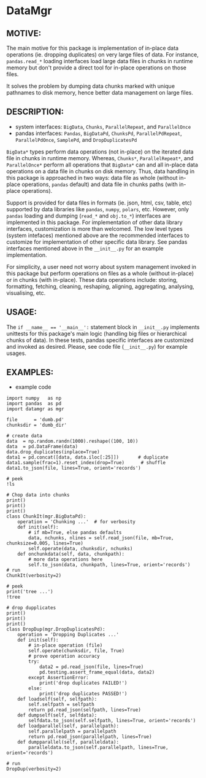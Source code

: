 # DataMgr

MOTIVE:
------
The main motive for this package is implementation of in-place data operations (ie. dropping duplicates) on very large files of data. For instance, ```pandas.read_*``` loading interfaces load large data files in chunks in runtime memory but don't provide a direct tool for in-place operations on those files.

It solves the problem by dumping data chunks marked with unique pathnames to disk memory, hence better data management on large files.


DESCRIPTION:
-----------
+ system interfaces: ```BigData```, ```Chunks```, ```ParallelRepeat```, and ```ParallelOnce```
+ pandas interfaces: ```Pandas```, ```BigDataPd```, ```ChunksPd```, ```ParallelPdRepeat```, ```ParallelPdOnce```, ```SamplePd```, and ```DropDuplicatesPd```

```BigData*``` types perform data operations (not in-place) on the iterated data file in chunks in runtime memory. Whereas, ```Chunks*```, ```ParallelRepeat*```, and ```ParallelOnce*``` perform all operations that ```BigData*``` can and all in-place data operations on a data file in chunks on disk memory. Thus, data handling in this package is approached in two ways: data file as whole (without in-place operations, ```pandas``` default) and data file in chunks paths (with in-place operations).

Support is provided for data files in formats (ie. json, html, csv, table, etc) supported by data libraries like ```pandas```, ```numpy```, ```polars```, etc. However, only ```pandas``` loading and dumping (```read_*``` and ```obj.to_*```) interfaces are implemented in this package. For implementation of other data library interfaces, customization is more than welcomed. The low level types (system intefaces) mentioned above are the recommended interfaces to customize for implementation of other specific data library. See pandas interfaces mentioned above in the ```__init__.py``` for an example implementation.

For simplicity, a user need not worry about system management invoked in this package but perform operations on files as a whole (without in-place) or in chunks (with in-place). These data operations include: storing, formatting, fetching, cleaning, reshaping, aligning, aggregating, analysing, visualising, etc. 


USAGE:
-----
The ```if __name__ == '__main__':``` statement block in ```__init__.py``` implements unittests for this package's main logic (handling big files or hierarchical chunks of data). In these tests, pandas specific interfaces are customized and invoked as desired. Please, see code file (```__init__.py```) for example usages.


EXAMPLES:
--------
- example code

```
import numpy   as np
import pandas  as pd
import datamgr as mgr

file      = 'dumb.pd'
chunksdir = 'dumb_dir'

# create data
data  = np.random.randn(1000).reshape((100, 10))
data  = pd.DataFrame(data)
data.drop_duplicates(inplace=True)
data1 = pd.concat([data, data.iloc[:25]])       # duplicate
data1.sample(frac=1).reset_index(drop=True)      # shuffle
data1.to_json(file, lines=True, orient='records')

# peek
!ls

# Chop data into chunks
print()
print()
print()
class ChunkIt(mgr.BigDataPd):
    operation = 'Chunking ...'  # for verbosity
    def init(self):
        # if mb=True, else pandas defaults
        data, nchunks, nlines = self.read_json(file, mb=True, chunksize=0.005, lines=True)
        self.operate(data, chunksdir, nchunks)
    def onchunkdata(self, data, chunkpath):
        # more data operations here
        self.to_json(data, chunkpath, lines=True, orient='records')
# run
ChunkIt(verbosity=2)

# peek
print('tree ...')
!tree

# drop dupplicates
print()
print()
print()
class DropDup(mgr.DropDuplicatesPd):
    operation = 'Dropping Duplicates ...'
    def init(self):
        # in-place operation (file)
        self.operate(chunksdir, file, True)
        # prove operation accuracy
        try:
            data2 = pd.read_json(file, lines=True)
            pd.testing.assert_frame_equal(data, data2)
        except AssertionError:
            print('drop duplicates FAILED!')
        else:
            print('drop duplicates PASSED!')
    def loadself(self, selfpath):
        self.selfpath = selfpath
        return pd.read_json(selfpath, lines=True)
    def dumpself(self, selfdata):
        selfdata.to_json(self.selfpath, lines=True, orient='records')
    def loadparallel(self, parallelpath):
        self.parallelpath = parallelpath
        return pd.read_json(parallelpath, lines=True)
    def dumpparallel(self, paralleldata):
        paralleldata.to_json(self.parallelpath, lines=True, orient='records')

# run
DropDup(verbosity=2)
```
